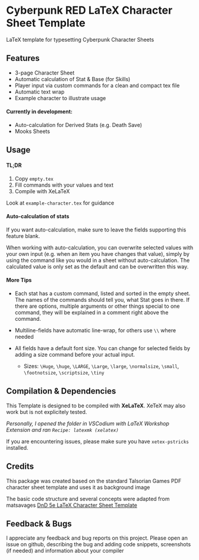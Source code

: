 # Cyberpunk RED LaTeX Character Sheet Template
LaTeX template for typesetting Cyberpunk Character Sheets

## Features
- 3-page Character Sheet
- Automatic calculation of Stat & Base (for Skills)
- Player input via custom commands for a clean and compact tex file
- Automatic text wrap
- Example character to illustrate usage

#### Currently in development:
- Auto-calculation for Derived Stats (e.g. Death Save)
- Mooks Sheets

## Usage
#### TL;DR
1. Copy ```empty.tex```
2. Fill commands with your values and text
3. Compile with XeLaTeX

Look at ```example-character.tex``` for guidance

#### Auto-calculation of stats
If you want auto-calculation, make sure to leave the fields supporting this feature blank.

When working with auto-calculation, you can overwrite selected values with your own input (e.g. when an item you have changes that value), simply by using the command like you would in a sheet without auto-calculation. The calculated value is only set as the default and can be overwritten this way.

#### More Tips
- Each stat has a custom command, listed and sorted in the empty sheet. The names of the commands should tell you, what Stat goes in there. If there are options, multiple arguments or other things special to one command, they will be explained in a comment right above the command.

- Multiline-fields have automatic line-wrap, for others use ```\\``` where needed
- All fields have a default font size. You can change for selected fields by adding a size command before your actual input.
    - Sizes: ```\Huge```, ```\huge```, ```\LARGE```, ```\Large```, ```\large```, ```\normalsize```, ```\small```, ```\footnotsize```, ```\scriptsize```, ```\tiny```

## Compilation & Dependencies
This Template is designed to be compiled with **XeLaTeX**. XeTeX may also work but is not explicitely tested.

*Personally, I opened the folder in VSCodium with LaTeX Workshop Extension and ran ```Recipe: latexmk (xelatex)```*

If you are encountering issues, please make sure you have ```xetex-pstricks``` installed.

## Credits
This package was created based on the standard Talsorian Games PDF character sheet template and uses it as background image

The basic code structure and several concepts were adapted from matsavages [DnD 5e LaTeX Character Sheet Template](https://github.com/matsavage/DND-5e-LaTeX-Character-Sheet-Template)

## Feedback & Bugs
I appreciate any feedback and bug reports on this project.
Please open an issue on github, describing the bug and adding code snippets, screenshots (if needed) and information about your compiler
